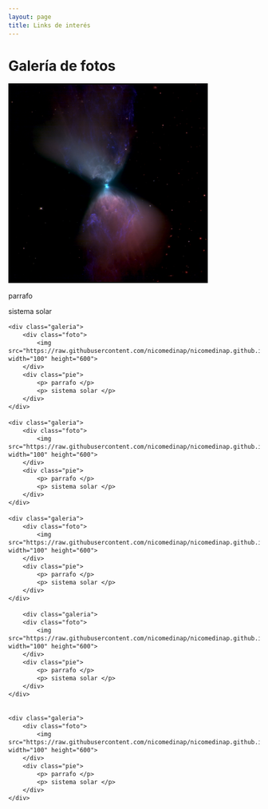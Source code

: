 ```yaml
---
layout: page
title: Links de interés
---
```


<html lang="es">
<head>
	<meta charset="utf-8">
	<meta name="description" content="Ejemplo de HTML5">
	<meta name="keywords" content="HTML5">
	<title>Galeria de fotos </title>
<link rel="stylesheet" href="/public/css/galeria.css"> 
</head>

<body>
	<h1>Galería de fotos</h1>
	<div class="galeria">
    	<div class="foto">
        	<img src="https://raw.githubusercontent.com/nicomedinap/nicomedinap.github.io/master/imagenes/LDN1527/0.jpg" width="400" height="400">
        </div>
        <div class="pie">
        	<p> parrafo </p>
            <p> sistema solar </p>
        </div>
	</div>
        
    <div class="galeria">
    	<div class="foto">
        	<img src="https://raw.githubusercontent.com/nicomedinap/nicomedinap.github.io/master/imagenes/LDN1527/1.jpg" width="100" height="600">
        </div>
        <div class="pie">
        	<p> parrafo </p>
            <p> sistema solar </p>
        </div>
	</div>

	<div class="galeria">
    	<div class="foto">
        	<img src="https://raw.githubusercontent.com/nicomedinap/nicomedinap.github.io/master/imagenes/LDN1527/2.jpg" width="100" height="600">
        </div>
        <div class="pie">
        	<p> parrafo </p>
            <p> sistema solar </p>
        </div>
	</div>

	<div class="galeria">
    	<div class="foto">
        	<img src="https://raw.githubusercontent.com/nicomedinap/nicomedinap.github.io/master/imagenes/LDN1527/3.jpg" width="100" height="600">
        </div>
        <div class="pie">
        	<p> parrafo </p>
            <p> sistema solar </p>
        </div>
	</div>

		<div class="galeria">
    	<div class="foto">
        	<img src="https://raw.githubusercontent.com/nicomedinap/nicomedinap.github.io/master/imagenes/LDN1527/4.jpg" width="100" height="600">
        </div>
        <div class="pie">
        	<p> parrafo </p>
            <p> sistema solar </p>
        </div>
	</div>


	<div class="galeria">
    	<div class="foto">
        	<img src="https://raw.githubusercontent.com/nicomedinap/nicomedinap.github.io/master/imagenes/LDN1527/5.jpg" width="100" height="600">
        </div>
        <div class="pie">
        	<p> parrafo </p>
            <p> sistema solar </p>
        </div>
	</div>


</body>
</html>